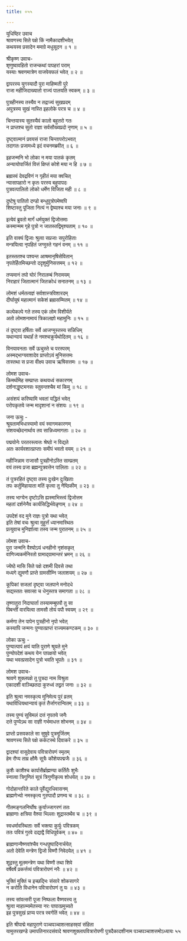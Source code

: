 ```yaml
---
title: ०५५

---
```

युधिष्ठिर उवाच  
श्रावणस्य सिते पक्षे किं नामैकादशीभवेत्  
कथयस्व प्रसादेन ममाग्रे मधुसूदन ॥ १ ॥


श्रीकृष्ण उवाच-  
शृणुष्वावहितो राजन्कथां पापहरां पराम्  
यस्याः श्रवणमात्रेण वाजपेयफलं भवेत् ॥ २ ॥


द्वापरस्य युगस्यादौ पुरा माहिष्मती पुरे  
राजा महीजिदाख्यातो राज्यं पालयति स्वकम् ॥ ३ ॥


पुत्रहीनस्य तस्यैव न तद्राज्यं सुखप्रदम्  
अपुत्रस्य सुखं नास्ति इहलोके परत्र च ॥ ४ ॥


चिन्तयास्य सुतस्यैवं कालो बहुतरो गतः  
न प्राप्तश्च सुतो राज्ञा सर्वसौख्यप्रदो नृणाम् ॥ ५ ॥


दृष्ट्वात्मानं प्रवयसं राजा चिन्तापरोऽभवत्  
तदागतः प्रजामध्ये इदं वचनमब्रवीत् ॥ ६ ॥


इहजन्मनि भो लोका न मया पातकं कृतम्  
अन्यायोपार्जितं वित्तं क्षिप्तं कोशे मया न हि ॥ ७ ॥


ब्रह्मस्वं देवद्रविणं न गृहीतं मया क्वचित्  
न्यासापहारो न कृतः परस्य बहुपापदः  
पुत्रवत्पालितो लोको धर्मेण विजिता मही ॥ ८ ॥


दुष्टेषु पातितो दण्डो बन्धुपुत्रोपमेष्वपि  
शिष्टास्तु पूजिता नित्यं न द्वेष्याश्च मया जनाः ॥ ९ ॥


इत्येवं ब्रुवतो मार्गं धर्मयुक्तं द्विजोत्तमाः  
कस्मान्मम गृहे पुत्रो न जातस्तद्विमृश्यताम् ॥ १० ॥


इति वाक्यं द्विजाः श्रुत्वा सप्रजाः सपुरोहिताः  
मन्त्रयित्वा नृपहितं जग्मुस्ते गहनं वनम् ॥ ११ ॥


इतस्ततश्च पश्यन्त आश्रमानृषिसेवितान्  
नृपतेर्हितमिच्छन्तो ददृशुर्मुनिसत्तमम् ॥ १२ ॥


तप्यमानं तपो घोरं निरालम्बं निरामयम्  
निराहारं जितात्मानं जितक्रोधं सनातनम् ॥ १३ ॥


लोमशं धर्मतत्वज्ञं सर्वशास्त्रविशारदम्  
दीर्घायुषं महात्मानं सकेशं ब्रह्मसम्मितम् ॥ १४ ॥


कल्पेकल्पे गते तस्य एकं लोम विशीर्यते  
अतो लोमशनामायं त्रिकालज्ञो महामुनिः ॥ १५ ॥


तं दृष्ट्वा हर्षिताः सर्वे आजग्मुस्तस्य सन्निधिम्  
यथान्यायं यथार्हं ते नमश्चक्रुर्यथोदितम् ॥ १६ ॥


विनयावनताः सर्वे ऊचुस्ते च परस्परम्  
अस्मद्भाग्यवशादेव प्राप्तोऽयं मुनिसत्तमः  
तास्तथा स प्रजा वीक्ष्य उवाच ऋषिसत्तमः ॥ १७ ॥


लोमश उवाच-  
किमर्थमिह सम्प्राप्तः कथयध्वं सकारणम्  
दर्शनाद्धृष्टमनसः स्तुवन्तश्चैव मां किमु ॥ १८ ॥


असंशयं करिष्यामि भवतां यद्धितं भवेत्  
परोपकृतये जन्म मादृशानां न संशयः ॥ १९ ॥


जना ऊचुः -  
श्रूयतामभिधास्यामो वयं स्वागमकारणम्  
संशयच्छेदनार्थाय तव सान्निध्यमागताः ॥ २० ॥


पद्मयोनेः परतरस्त्वत्तः श्रेष्ठो न विद्यते  
अतः कार्यवशात्प्राप्ताः समीपं भवतो वयम् ॥ २१ ॥


महीजिन्नाम राजासौ पुत्रहीनोऽस्ति साम्प्रतम्  
वयं तस्य प्रजा ब्रह्मन्पुत्रवत्तेन पालिताः ॥ २२ ॥


तं पुत्ररहितं दृष्ट्वा तस्य दुःखेन दुःखिताः  
तपः कर्तुमिहायाता मतिं कृत्वा तु नैष्ठिकीम् ॥ २३ ॥


तस्य भाग्येन दृष्टोऽसि ह्यस्माभिस्त्वं द्विजोत्तम  
महतां दर्शनेनैव कार्यसिद्धिर्भवेन्नृणाम् ॥ २४ ॥


उपदेशं वद मुने राज्ञः पुत्रो यथा भवेत्  
इति तेषां वचः श्रुत्वा मुहूर्त्तं ध्यानमास्थितः  
प्रत्युवाच मुनिर्ज्ञात्वा तस्य जन्म पुरातनम् ॥ २५ ॥


लोमश उवाच-  
पुरा जन्मनि वैश्योऽयं धनहीनो नृशंसकृत्  
वाणिज्यकर्मनिरतो ग्रामाद्ग्रामान्तरं भ्रमन् ॥ २६ ॥


ज्येष्ठे मासि सिते पक्षे दशमी दिवसे तथा  
मध्यगे द्युमणौ प्राप्ते ग्रामसीम्नि जलाशयम् ॥ २७ ॥


कूपिकां सजलां दृष्ट्वा जलपाने मनोदधे  
सद्यस्ततः सवत्सा च धेनुस्तत्र समागता ॥ २८ ॥


तृष्णातुरा निदाघार्ता तस्यामम्बुपपौ तु सा  
पिबन्तीं वारयित्वा तामसौ तोयं पपौ स्वयम् ॥ २९ ॥


कर्मणा तेन पापेन पुत्रहीनो नृपो भवेत्  
कस्यापि जन्मनः पुण्यात्प्राप्तं राज्यमकण्टकम् ॥ ३० ॥


लोका ऊचुः -  
पुण्यात्पापं क्षयं याति पुराणे श्रूयते मुने  
पुण्योपदेशं कथय येन पापक्षयो भवेत्  
यथा भवत्प्रसादेन पुत्रो भवति भूपतेः ॥ ३१ ॥


लोमश उवाच-  
श्रावणे शुक्लपक्षे तु पुत्रदा नाम विश्रुता  
एकादशी वाञ्च्छितदा कुरुध्वं तद्व्रतं जनाः ॥ ३२ ॥


इति श्रुत्वा नमस्कृत्य मुनिमेत्य पुरं व्रतम्  
यथाविधियथान्यायं कृतं तैर्जागरान्वितम् ॥ ३३ ॥


तस्य पुण्यं सुविमलं दत्तं नृपतये जनैः  
दत्ते पुण्येऽथ सा राज्ञी गर्भमाधत्त शोभनम् ॥ ३४ ॥


प्राप्तो प्रसवकाले सा सुषुवे पुत्रमूर्जितम्  
श्रावणस्य सिते पक्षे कर्कटस्थे दिवाकरे ॥ ३५ ॥


द्वादश्यां वासुदेवाय पवित्रारोपणं स्मृतम्  
हेम रौप्य ताम्र क्षौमैः सूत्रैः कौशेयपद्मजैः ॥ ३६ ॥


कुशैः काशैश्च कार्पासैर्ब्राह्मण्या कर्तितैः शुभैः  
स्नात्वा त्रिगुणितं सूत्रं त्रिगुणीकृत्य शोधयेत् ॥ ३७ ॥


गोदोहान्तरिते काले पूर्वेद्युरधिवासनम्  
ब्राह्मणेभ्यो नमस्कृत्य गुरुपादौ प्रणम्य च ॥ ३८ ॥


गीतमङ्गलनिर्घोषः कुर्याज्जागरणं ततः  
ब्राह्मणाः क्षत्रिया वैश्या भिल्लाः शूद्रास्तथैव च ॥ ३९ ॥


स्वधर्मावस्थिताः सर्वे भक्त्या कुर्युः पवित्रकम्  
ततः पवित्रं गुरवे दद्याद्वै विधिपूर्वकम् ॥ ४० ॥


ब्राह्मणान्वैष्णवांश्चैव गन्धपुष्पादिनार्चयेत्  
अतो देवेति मन्त्रेण द्विजो विष्णौ निवेदयेत् ॥ ४१ ॥


शूद्रस्तु मूलमन्त्रेण यथा विष्णौ तथा शिवे  
वर्षेवर्षे प्रकर्त्तव्यं पवित्रारोपणं नरैः ॥ ४२ ॥


भुक्तिं मुक्तिं च इच्छद्भिः संसारे शोकसागरे  
न करोति विधानेन पवित्रारोपणं तु यः ॥ ४३ ॥


तस्य सांवत्सरी पूजा निष्फला वैष्णवस्य तु  
श्रुत्वा माहात्म्यमेतस्या नरः पापात्प्रमुच्यते  
इह पुत्रसुखं प्राप्य परत्र स्वर्गतिं भवेत् ॥ ४४ ॥


इति श्रीपाद्मे महापुराणे पञ्चपञ्चाशत्साहस्र्यां संहिता  
यामुत्तरखण्डे उमापतिनारदसंवादे श्रावणशुक्लापवित्रारोपणी पुत्रदैकादशीनाम पञ्चपञ्चाशत्तमोऽध्यायः ५५